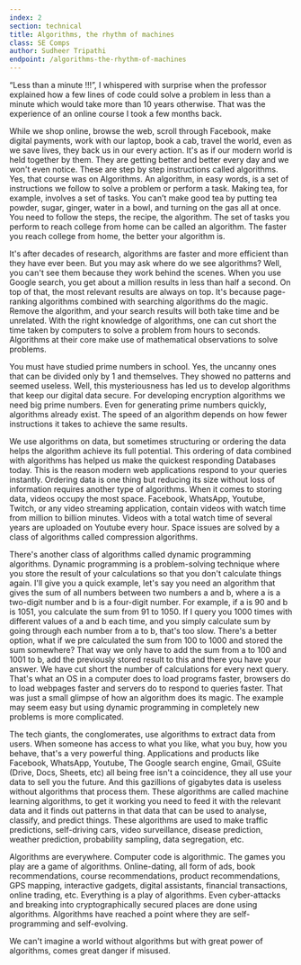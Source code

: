 ```yaml
---
index: 2
section: technical
title: Algorithms, the rhythm of machines
class: SE Comps
author: Sudheer Tripathi
endpoint: /algorithms-the-rhythm-of-machines
---
```


“Less than a minute !!!”, I whispered with surprise when the professor explained how a few lines of code could solve a problem in less than a minute which would take more than 10 years otherwise. That was the experience of an online course I took a few months back.

While we shop online, browse the web, scroll through Facebook, make digital payments, work with our laptop, book a cab, travel the world, even as we save lives, they back us in our every action. It's as if our modern world is held together by them. They are getting better and better every day and we won't even notice. These are step by step instructions called algorithms. Yes, that course was on Algorithms. An algorithm, in easy words, is a set of instructions we follow to solve a problem or perform a task. Making tea, for example, involves a set of tasks. You can’t make good tea by putting tea powder, sugar, ginger, water in a bowl, and turning on the gas all at once. You need to follow the steps, the recipe, the algorithm. The set of tasks you perform to reach college from home can be called an algorithm. The faster you reach college from home, the better your algorithm is.

It's after decades of research, algorithms are faster and more efficient than they have ever been. But you may ask where do we see algorithms? Well, you can't see them because they work behind the scenes. When you use Google search, you get about a million results in less than half a second. On top of that, the most relevant results are always on top. It's because page-ranking algorithms combined with searching algorithms do the magic. Remove the algorithm, and your search results will both take time and be unrelated. With the right knowledge of algorithms, one can cut short the time taken by computers to solve a problem from hours to seconds. Algorithms at their core make use of mathematical observations to solve problems.

You must have studied prime numbers in school. Yes, the uncanny ones that can be divided only by 1 and themselves. They showed no patterns and seemed useless. Well, this mysteriousness has led us to develop algorithms that keep our digital data secure. For developing encryption algorithms we need big prime numbers.
Even for generating prime numbers quickly, algorithms already exist. The speed of an algorithm depends on how fewer instructions it takes to achieve the same results.

We use algorithms on data, but sometimes structuring or ordering the data helps the algorithm achieve its full potential. This ordering of data combined with algorithms has helped us make the quickest responding Databases today. This is the reason modern web applications respond to your queries instantly. Ordering data is one thing but reducing its size without loss of information requires another type of algorithms. When it comes to storing data, videos occupy the most space. Facebook, WhatsApp, Youtube, Twitch, or any video streaming application, contain videos with watch time from million to billion minutes. Videos with a total watch time of several years are uploaded on Youtube every hour. Space issues are solved by a class of algorithms called compression algorithms.

There's another class of algorithms called dynamic programming algorithms. Dynamic programming is a problem-solving technique where you store the result of your calculations so that you don't calculate things again. I'll give you a quick example, let's say you need an algorithm that gives the sum of all numbers between two numbers a and b, where a is a two-digit number and b is a four-digit number. For example, if a is 90 and b is 1051, you calculate the sum from 91 to 1050. If I query you 1000 times with different values of a and b each time, and you simply calculate sum by going through each number from a to b, that's too slow. There's a better option, what if we pre calculated the sum from 100 to 1000 and stored the sum somewhere? That way we only have to add the sum from a to 100 and 1001 to b, add the previously stored result to this and there you have your answer. We have cut short the number of calculations for every next query. That's what an OS in a computer does to load programs faster, browsers do to load webpages faster and servers do to respond to queries faster. That was just a small glimpse of how an algorithm does its magic. The example may seem easy but using dynamic programming in completely new problems is more complicated.

The tech giants, the conglomerates, use algorithms to extract data from users. When someone has access to what you like, what you buy, how you behave, that's a very powerful thing. Applications and products like Facebook, WhatsApp, Youtube, The Google search engine, Gmail, GSuite (Drive, Docs, Sheets, etc) all being free isn't a coincidence, they all use your data to sell you the future. And this gazillions of gigabytes data is useless without algorithms that process them. These algorithms are called machine learning algorithms, to get it working you need to feed it with the relevant data and it finds out patterns in that data that can be used to analyse, classify, and predict things. These algorithms are used to make traffic predictions, self-driving cars, video surveillance, disease prediction, weather prediction, probability sampling, data segregation, etc.

Algorithms are everywhere. Computer code is algorithmic. The games you play are a game of algorithms. Online-dating, all form of ads, book recommendations, course recommendations, product recommendations, GPS mapping, interactive gadgets, digital assistants, financial transactions, online trading, etc. Everything is a play of algorithms. Even cyber-attacks and breaking into cryptographically secured places are done using algorithms. Algorithms have reached a point where they are self-programming and self-evolving.

We can't imagine a world without algorithms but with great power of algorithms, comes great danger if misused.
